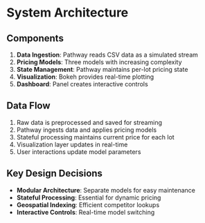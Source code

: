 # System Architecture

## Components
1. **Data Ingestion**: Pathway reads CSV data as a simulated stream
2. **Pricing Models**: Three models with increasing complexity
3. **State Management**: Pathway maintains per-lot pricing state
4. **Visualization**: Bokeh provides real-time plotting
5. **Dashboard**: Panel creates interactive controls

## Data Flow
1. Raw data is preprocessed and saved for streaming
2. Pathway ingests data and applies pricing models
3. Stateful processing maintains current price for each lot
4. Visualization layer updates in real-time
5. User interactions update model parameters

## Key Design Decisions
- **Modular Architecture**: Separate models for easy maintenance
- **Stateful Processing**: Essential for dynamic pricing
- **Geospatial Indexing**: Efficient competitor lookups
- **Interactive Controls**: Real-time model switching
